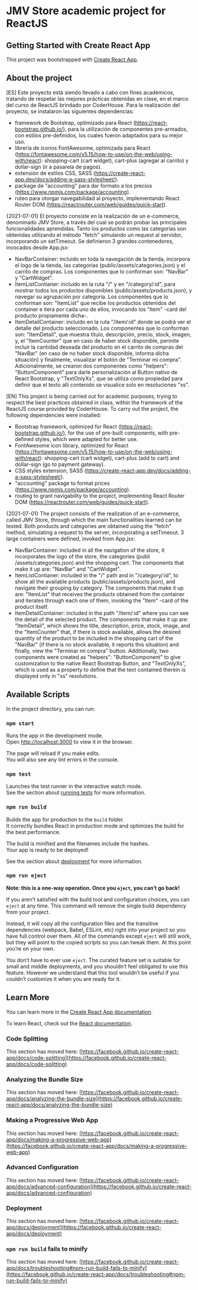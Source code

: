 # JMV Store academic project for ReactJS

## Getting Started with Create React App

This project was bootstrapped with [Create React App](https://github.com/facebook/create-react-app).

## About the project

[ES]
Este proyecto está siendo llevado a cabo con fines académicos, tratando de respetar las mejores prácticas obtenidas en clase, en el marco del curso de ReactJS brindado por CoderHouse.
Para la realización del proyecto, se instalaron las siguientes dependencias:
- framework de Bootstrap, optimizado para React (https://react-bootstrap.github.io/), para la utilización de componentes pre-armados, con estilos pre-definidos, los cuales fueron adaptados para su mejor uso.
- librería de íconos FontAwesome, optimizada para React (https://fontawesome.com/v5.15/how-to-use/on-the-web/using-with/react): shopping-cart (cart widget), cart-plus (agregar al carrito) y dollar-sign (ir a pasarela de pagos).
- extensión de estilos CSS, SASS (https://create-react-app.dev/docs/adding-a-sass-stylesheet/).
- package de "accounting" para dar formato a los precios (https://www.npmjs.com/package/accounting).
- ruteo para otorgar navegabilidad al proyecto, implementando React Router DOM (https://reactrouter.com/web/guides/quick-start).

{2021-07-01} 
El proyecto consiste en la realización de un e-commerce, denominado JMV Store, a través del cual se podrán probar las principales funcionalidades aprendidas.
Tanto los productos como las categorías son obtenidas utilizando el método "fetch" simulando un request al servidor, incorporando un setTimeout.
Se definieron 3 grandes contenedores, invocados desde App.jsx:
- NavBarContainer: incluido en toda la navegación de la tienda, incorpora el logo de la tienda, las categorías (public/assets/categories.json) y el carrito de compras. Los componentes que lo conforman son: "NavBar" y "CartWidget".
- ItemListContianer: incluido en la ruta "/" y en "/category/:id", para mostrar todos los productos disponibles (public/assets/products.json), y navegar su agrupación por categoría. Los componentes que lo conforman son: "ItemList" que recibe los productos obtenidos del container e itera por cada uno de ellos, invocando los "Item" -card del producto propiamente dicha-.
- ItemDetailContainer: incluido en la ruta "/item/:id" donde se podrá ver el detalle del producto seleccionado. Los componentes que lo conforman son: "ItemDetail", que muestra  título, descripción, precio, stock, imagen, y, el "ItemCounter" que en caso de haber stock disponible, permite incluir la cantidad deseada del producto en el carrito de compras del "NavBar" (en caso de no haber stock disponible, informa dicha situación) y finalmente, visualizar el botón de "Terminar mi compra".
Adicionalmente, se crearon dos componentes como "helpers": "ButtonComponent" para darle personalización al Button nativo de React Bootstrap, y "TextOnlyXs", que se utiliza como propiedad para definir que el texto allí contenido se visualice solo en resoluciones "xs".

[EN]
This project is being carried out for academic purposes, trying to respect the best practices obtained in class, within the framework of the ReactJS course provided by CoderHouse.
To carry out the project, the following dependencies were installed:
- Bootstrap framework, optimized for React (https://react-bootstrap.github.io/), for the use of pre-built components, with pre-defined styles, which were adapted for better use.
- FontAwesome icon library, optimized for React (https://fontawesome.com/v5.15/how-to-use/on-the-web/using-with/react): shopping-cart (cart widget), cart-plus (add to cart) and dollar-sign (go to payment gateway).
- CSS styles extension, SASS (https://create-react-app.dev/docs/adding-a-sass-stylesheet/).
- "accounting" package to format prices (https://www.npmjs.com/package/accounting).
- routing to grant navigability to the project, implementing React Router DOM (https://reactrouter.com/web/guides/quick-start).

{2021-07-01}
The project consists of the realization of an e-commerce, called JMV Store, through which the main functionalities learned can be tested.
Both products and categories are obtained using the "fetch" method, simulating a request to the server, incorporating a setTimeout.
3 large containers were defined, invoked from App.jsx:
- NavBarContainer: included in all the navigation of the store, it incorporates the logo of the store, the categories (publi /assets/categories.json) and the shopping cart. The components that make it up are: "NavBar" and "CartWidget".
- ItemListContianer: included in the "/" path and in "/category/:id", to show all the available products (public/assets/products.json), and navigate their grouping by category. The components that make it up are: "ItemList" that receives the products obtained from the container and iterates through each one of them, invoking the "Item" -card of the product itself.
- ItemDetailContainer: included in the path "/item/:id" where you can see the detail of the selected product. The components that make it up are: "ItemDetail", which shows the title, description, price, stock, image, and the "ItemCounter" that, if there is stock available, allows the desired quantity of the product to be included in the shopping cart of the "NavBar" (if there is no stock available, it reports this situation) and finally, view the "Terminar mi compra" button.
Additionally, two components were created as "helpers": "ButtonComponent" to give customization to the native React Bootstrap Button, and "TextOnlyXs", which is used as a property to define that the text contained therein is displayed only in "xs" resolutions.

## Available Scripts

In the project directory, you can run:

### `npm start`

Runs the app in the development mode.\
Open [http://localhost:3000](http://localhost:3000) to view it in the browser.

The page will reload if you make edits.\
You will also see any lint errors in the console.

### `npm test`

Launches the test runner in the interactive watch mode.\
See the section about [running tests](https://facebook.github.io/create-react-app/docs/running-tests) for more information.

### `npm run build`

Builds the app for production to the `build` folder.\
It correctly bundles React in production mode and optimizes the build for the best performance.

The build is minified and the filenames include the hashes.\
Your app is ready to be deployed!

See the section about [deployment](https://facebook.github.io/create-react-app/docs/deployment) for more information.

### `npm run eject`

**Note: this is a one-way operation. Once you `eject`, you can’t go back!**

If you aren’t satisfied with the build tool and configuration choices, you can `eject` at any time. This command will remove the single build dependency from your project.

Instead, it will copy all the configuration files and the transitive dependencies (webpack, Babel, ESLint, etc) right into your project so you have full control over them. All of the commands except `eject` will still work, but they will point to the copied scripts so you can tweak them. At this point you’re on your own.

You don’t have to ever use `eject`. The curated feature set is suitable for small and middle deployments, and you shouldn’t feel obligated to use this feature. However we understand that this tool wouldn’t be useful if you couldn’t customize it when you are ready for it.

## Learn More

You can learn more in the [Create React App documentation](https://facebook.github.io/create-react-app/docs/getting-started).

To learn React, check out the [React documentation](https://reactjs.org/).

### Code Splitting

This section has moved here: [https://facebook.github.io/create-react-app/docs/code-splitting](https://facebook.github.io/create-react-app/docs/code-splitting)

### Analyzing the Bundle Size

This section has moved here: [https://facebook.github.io/create-react-app/docs/analyzing-the-bundle-size](https://facebook.github.io/create-react-app/docs/analyzing-the-bundle-size)

### Making a Progressive Web App

This section has moved here: [https://facebook.github.io/create-react-app/docs/making-a-progressive-web-app](https://facebook.github.io/create-react-app/docs/making-a-progressive-web-app)

### Advanced Configuration

This section has moved here: [https://facebook.github.io/create-react-app/docs/advanced-configuration](https://facebook.github.io/create-react-app/docs/advanced-configuration)

### Deployment

This section has moved here: [https://facebook.github.io/create-react-app/docs/deployment](https://facebook.github.io/create-react-app/docs/deployment)

### `npm run build` fails to minify

This section has moved here: [https://facebook.github.io/create-react-app/docs/troubleshooting#npm-run-build-fails-to-minify](https://facebook.github.io/create-react-app/docs/troubleshooting#npm-run-build-fails-to-minify)
